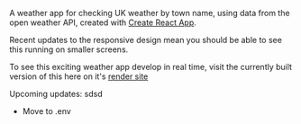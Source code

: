 A weather app for checking UK weather by town name, using data from the open weather API, created with [Create React App](https://github.com/facebook/create-react-app). 

Recent updates to the responsive design mean you should be able to see this running on smaller screens. 

To see this exciting weather app develop in real time, visit the currently built version of this here on it's [render site](https://webby.onrender.com)

Upcoming updates: sdsd

  * Move to .env  
   
